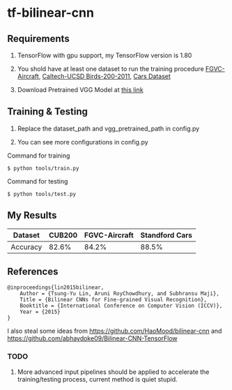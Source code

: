 # tf-bilinear-cnn

## Requirements

1. TensorFlow with gpu support, my TensorFlow version is 1.80

2. You shold have at least one dataset to run the training procedure [FGVC-Aircraft](http://www.robots.ox.ac.uk/~vgg/data/fgvc-aircraft/),  [Caltech-UCSD Birds-200-2011](http://www.vision.caltech.edu/visipedia/CUB-200-2011.html), [Cars Dataset](https://ai.stanford.edu/~jkrause/cars/car_dataset.html)

3. Download Pretrained VGG Model at [this link](http://download.tensorflow.org/models/vgg_16_2016_08_28.tar.gz)

## Training & Testing

1. Replace the dataset_path and vgg_pretrained_path in config.py

2. You can see more configurations in config.py

Command for training
```
$ python tools/train.py
```

Command for testing
```
$ python tools/test.py
```

## My Results

| Dataset         | CUB200           | FGVC-Aircraft        | Standford Cars       | 
|-----------------|------------------|----------------------|----------------------|
| Accuracy        | 82.6%            | 84.2%                | 88.5%                |


## References

```
@inproceedings{lin2015bilinear,
    Author = {Tsung-Yu Lin, Aruni RoyChowdhury, and Subhransu Maji},
    Title = {Bilinear CNNs for Fine-grained Visual Recognition},
    Booktitle = {International Conference on Computer Vision (ICCV)},
    Year = {2015}
}
```

I also steal some ideas from https://github.com/HaoMood/bilinear-cnn and https://github.com/abhaydoke09/Bilinear-CNN-TensorFlow


### TODO

1. More advanced input pipelines should be applied to accelerate the training/testing process, current method is quiet stupid.